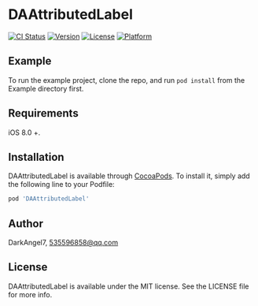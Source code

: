 # DAAttributedLabel

[![CI Status](http://img.shields.io/travis/darkangel7/DAAttributedLabel.svg?style=flat)](https://travis-ci.org/darkangel7/DAAttributedLabel)
[![Version](https://img.shields.io/cocoapods/v/DAAttributedLabel.svg?style=flat)](http://cocoapods.org/pods/DAAttributedLabel)
[![License](https://img.shields.io/cocoapods/l/DAAttributedLabel.svg?style=flat)](http://cocoapods.org/pods/DAAttributedLabel)
[![Platform](https://img.shields.io/cocoapods/p/DAAttributedLabel.svg?style=flat)](http://cocoapods.org/pods/DAAttributedLabel)

## Example

To run the example project, clone the repo, and run `pod install` from the Example directory first.

## Requirements

iOS 8.0 +.

## Installation

DAAttributedLabel is available through [CocoaPods](http://cocoapods.org). To install
it, simply add the following line to your Podfile:

```ruby
pod 'DAAttributedLabel'
```

## Author

DarkAngel7, 535596858@qq.com

## License

DAAttributedLabel is available under the MIT license. See the LICENSE file for more info.
